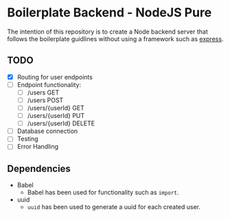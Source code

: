 # Boilerplate Backend - NodeJS Pure
The intention of this repository is to create a Node backend server that follows the boilerplate guidlines without using a framework such as [express](http://expressjs.com/).

## TODO
- [x] Routing for user endpoints
- [ ] Endpoint functionality:
  - [ ] /users GET
  - [ ] /users POST
  - [ ] /users/{userId} GET
  - [ ] /users/{userId} PUT
  - [ ] /users/{userId} DELETE
- [ ] Database connection
- [ ] Testing
- [ ] Error Handling

## Dependencies
* Babel
  * Babel has been used for functionality such as `import`.
* uuid
  * `uuid` has been used to generate a uuid for each created user.